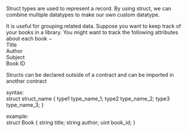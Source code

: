 Struct types are used to represent a record. By using struct, we can combine multiple datatypes to make our own custom datatype.

It is useful for grouping related data. Suppose you want to keep track of your books in a library. You might want to track the following attributes about each book − <br/>
Title <br/>
Author <br/>
Subject <br/>
Book ID <br/>

Structs can be declared outside of a contract and can be imported in another contract

syntax: <br/>
struct struct_name { 
   type1 type_name_1;
   type2 type_name_2;
   type3 type_name_3;
}

example: <br/>
struct Book { 
   string title;
   string author;
   uint book_id;
}